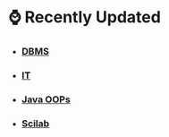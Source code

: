 
# ⌚ Recently Updated
-   ### [DBMS](Sem_3/DBMS/Classes_Notes/m1_syllabus.md)
    
-   ### [IT](Sem_3/IT/index.md)
    
-   ### [Java OOPs](Sem_3/Java_OOPs/index.md)
    
-   ### [Scilab](Sem_3/Scilab/index.md)